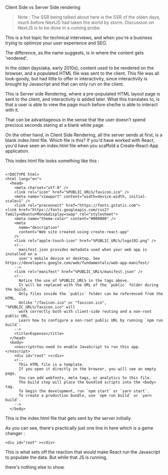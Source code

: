 Client Side vs Server Side rendering

> Note : The SSR being talked about here is the SSR of the olden days, much before NextJS had taken the world by storm.
Discussion on NextJS is to be done in a coming probe.

This is a hot topic for technical interviews, and when 
you're a business trying to optimize your user experience and SEO.

The difference, as the name suggests, is in where the content gets 'rendered'.

In the olden days(aka, early 2010s), content used to be rendered on the browser, and a populated HTML file was sent to the client. This file was all look-goody, but had little to offer in interactivity, since
interactivity is brought by Javascript and that can only run on the client.

This is Server side Rendering, where a pre-populated HTML layout page is sent 
to the client, and interactivity is added later. 
What this translates to, is that a user is able to view 
the page much before she/he is able to interact with it.

That can be advantageous in the sense that the user doesn't spend precious seconds staring at a blank white page.

On the other hand, in Client Side Rendering, all the server sends at first, is a blank index.html file. Which file is this? If you'd have worked with React, you'd have seen an index.html file when you scaffold a Create-React-App application.

This index.html file looks something like this : 

```
  
<!DOCTYPE html>
<html lang="en">
  <head>
    <meta charset="utf-8" />
    <link rel="icon" href="%PUBLIC_URL%/favicon.ico" />
    <meta name="viewport" content="width=device-width, initial-scale=1" />
    <link rel="preconnect" href="https://fonts.gstatic.com">
<link href="https://fonts.googleapis.com/css2?family=Ubuntu+Mono&display=swap" rel="stylesheet">
    <meta name="theme-color" content="#000000" />
    <meta
      name="description"
      content="Web site created using create-react-app"
    />
    <link rel="apple-touch-icon" href="%PUBLIC_URL%/logo192.png" />
    <!--
      manifest.json provides metadata used when your web app is installed on a
      user's mobile device or desktop. See https://developers.google.com/web/fundamentals/web-app-manifest/
    -->
    <link rel="manifest" href="%PUBLIC_URL%/manifest.json" />
    <!--
      Notice the use of %PUBLIC_URL% in the tags above.
      It will be replaced with the URL of the `public` folder during the build.
      Only files inside the `public` folder can be referenced from the HTML.
      Unlike "/favicon.ico" or "favicon.ico", "%PUBLIC_URL%/favicon.ico" will
      work correctly both with client-side routing and a non-root public URL.
      Learn how to configure a non-root public URL by running `npm run build`.
    -->
    <title>Expenso</title>
  </head>
  <body>
    <noscript>You need to enable JavaScript to run this app.</noscript>
    <div id="root" ></div>
    <!--
      This HTML file is a template.
      If you open it directly in the browser, you will see an empty page.
      You can add webfonts, meta tags, or analytics to this file.
      The build step will place the bundled scripts into the <body> tag.
      To begin the development, run `npm start` or `yarn start`.
      To create a production bundle, use `npm run build` or `yarn build`.
    -->
  </body>

```

This is the index.html file that gets sent by the server initially.

As you can see, there's practically just one line in here which is a game changer : 

```
<div id="root" ></div>
```
This is what sets off the reaction that would make React run the Javascript to populate the data. But while that JS is running, 

there's nothing else to show.

